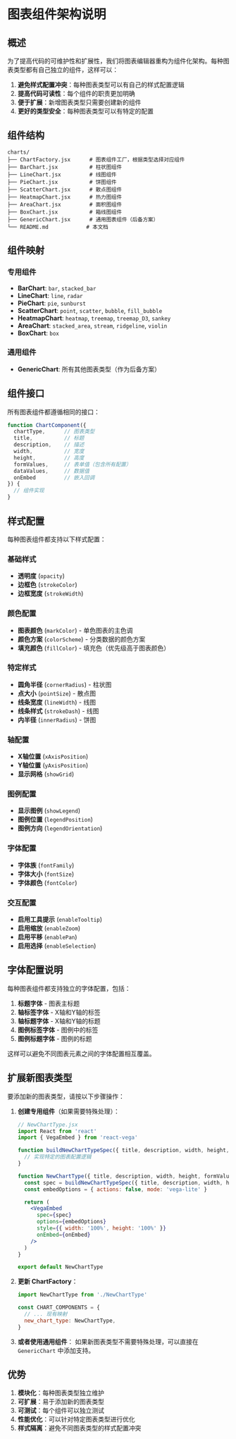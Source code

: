 # 图表组件架构说明

## 概述

为了提高代码的可维护性和扩展性，我们将图表编辑器重构为组件化架构。每种图表类型都有自己独立的组件，这样可以：

1. **避免样式配置冲突**：每种图表类型可以有自己的样式配置逻辑
2. **提高代码可读性**：每个组件的职责更加明确
3. **便于扩展**：新增图表类型只需要创建新的组件
4. **更好的类型安全**：每种图表类型可以有特定的配置

## 组件结构

```
charts/
├── ChartFactory.jsx      # 图表组件工厂，根据类型选择对应组件
├── BarChart.jsx          # 柱状图组件
├── LineChart.jsx         # 线图组件
├── PieChart.jsx          # 饼图组件
├── ScatterChart.jsx      # 散点图组件
├── HeatmapChart.jsx      # 热力图组件
├── AreaChart.jsx         # 面积图组件
├── BoxChart.jsx          # 箱线图组件
├── GenericChart.jsx      # 通用图表组件（后备方案）
└── README.md            # 本文档
```

## 组件映射

### 专用组件
- **BarChart**: `bar`, `stacked_bar`
- **LineChart**: `line`, `radar`
- **PieChart**: `pie`, `sunburst`
- **ScatterChart**: `point`, `scatter`, `bubble`, `fill_bubble`
- **HeatmapChart**: `heatmap`, `treemap`, `treemap_D3`, `sankey`
- **AreaChart**: `stacked_area`, `stream`, `ridgeline`, `violin`
- **BoxChart**: `box`

### 通用组件
- **GenericChart**: 所有其他图表类型（作为后备方案）

## 组件接口

所有图表组件都遵循相同的接口：

```jsx
function ChartComponent({ 
  chartType,      // 图表类型
  title,          // 标题
  description,    // 描述
  width,          // 宽度
  height,         // 高度
  formValues,     // 表单值（包含所有配置）
  dataValues,     // 数据值
  onEmbed         // 嵌入回调
}) {
  // 组件实现
}
```

## 样式配置

每种图表组件都支持以下样式配置：

### 基础样式
- **透明度** (`opacity`)
- **边框色** (`strokeColor`)
- **边框宽度** (`strokeWidth`)

### 颜色配置
- **图表颜色** (`markColor`) - 单色图表的主色调
- **颜色方案** (`colorScheme`) - 分类数据的颜色方案
- **填充颜色** (`fillColor`) - 填充色（优先级高于图表颜色）

### 特定样式
- **圆角半径** (`cornerRadius`) - 柱状图
- **点大小** (`pointSize`) - 散点图
- **线条宽度** (`lineWidth`) - 线图
- **线条样式** (`strokeDash`) - 线图
- **内半径** (`innerRadius`) - 饼图

### 轴配置
- **X轴位置** (`xAxisPosition`)
- **Y轴位置** (`yAxisPosition`)
- **显示网格** (`showGrid`)

### 图例配置
- **显示图例** (`showLegend`)
- **图例位置** (`legendPosition`)
- **图例方向** (`legendOrientation`)

### 字体配置
- **字体族** (`fontFamily`)
- **字体大小** (`fontSize`)
- **字体颜色** (`fontColor`)

### 交互配置
- **启用工具提示** (`enableTooltip`)
- **启用缩放** (`enableZoom`)
- **启用平移** (`enablePan`)
- **启用选择** (`enableSelection`)

## 字体配置说明

每种图表组件都支持独立的字体配置，包括：

1. **标题字体** - 图表主标题
2. **轴标签字体** - X轴和Y轴的标签
3. **轴标题字体** - X轴和Y轴的标题
4. **图例标签字体** - 图例中的标签
5. **图例标题字体** - 图例的标题

这样可以避免不同图表元素之间的字体配置相互覆盖。

## 扩展新图表类型

要添加新的图表类型，请按以下步骤操作：

1. **创建专用组件**（如果需要特殊处理）：
   ```jsx
   // NewChartType.jsx
   import React from 'react'
   import { VegaEmbed } from 'react-vega'
   
   function buildNewChartTypeSpec({ title, description, width, height, formValues, dataValues }) {
     // 实现特定的图表配置逻辑
   }
   
   function NewChartType({ title, description, width, height, formValues, dataValues, onEmbed }) {
     const spec = buildNewChartTypeSpec({ title, description, width, height, formValues, dataValues })
     const embedOptions = { actions: false, mode: 'vega-lite' }
   
     return (
       <VegaEmbed 
         spec={spec} 
         options={embedOptions} 
         style={{ width: '100%', height: '100%' }} 
         onEmbed={onEmbed} 
       />
     )
   }
   
   export default NewChartType
   ```

2. **更新 ChartFactory**：
   ```jsx
   import NewChartType from './NewChartType'
   
   const CHART_COMPONENTS = {
     // ... 现有映射
     new_chart_type: NewChartType,
   }
   ```

3. **或者使用通用组件**：
   如果新图表类型不需要特殊处理，可以直接在 `GenericChart` 中添加支持。

## 优势

1. **模块化**：每种图表类型独立维护
2. **可扩展**：易于添加新的图表类型
3. **可测试**：每个组件可以独立测试
4. **性能优化**：可以针对特定图表类型进行优化
5. **样式隔离**：避免不同图表类型的样式配置冲突
